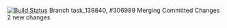 [![Build Status](https://travis-ci.com/vladislav-buivol/job4j_threads.svg?branch=task_124176)](https://travis-ci.com/vladislav-buivol/job4j_threads.svg?branch=task_139840)
Branch task_139840, #306989
Merging Committed Changes 2
new changes